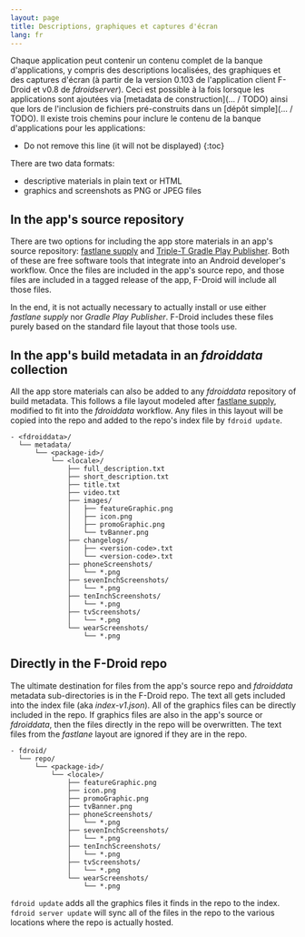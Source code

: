 ```yaml
---
layout: page
title: Descriptions, graphiques et captures d'écran
lang: fr
---
```



Chaque application peut contenir un contenu complet de la banque
d'applications, y compris des descriptions localisées, des graphiques et des
captures d'écran (à partir de la version 0.103 de l'application client
F-Droid et v0.8 de _fdroidserver_). Ceci est possible à la fois lorsque les
applications sont ajoutées via [metadata de construction](... / TODO) ainsi
que lors de l'inclusion de fichiers pré-construits dans un [dépôt
simple](... / TODO). Il existe trois chemins pour inclure le contenu de la
banque d'applications pour les applications:

* Do not remove this line (it will not be displayed)
{:toc}

There are two data formats:

* descriptive materials in plain text or HTML
* graphics and screenshots as PNG or JPEG files


## In the app's source repository

There are two options for including the app store materials in an app's
source repository: [fastlane
supply](https://github.com/fastlane/fastlane/blob/2.28.7/supply/README.md#images-and-screenshots)
and [Triple-T Gradle Play
Publisher](https://github.com/Triple-T/gradle-play-publisher#play-store-metadata).
Both of these are free software tools that integrate into an Android
developer's workflow.  Once the files are included in the app's source repo,
and those files are included in a tagged release of the app, F-Droid will
include all those files.

In the end, it is not actually necessary to actually install or use either
_fastlane supply_ nor _Gradle Play Publisher_.  F-Droid includes these files
purely based on the standard file layout that those tools use.


## In the app's build metadata in an _fdroiddata_ collection

All the app store materials can also be added to any _fdroiddata_ repository
of build metadata.  This follows a file layout modeled after [fastlane
supply](https://github.com/fastlane/fastlane/blob/2.28.7/supply/README.md#images-and-screenshots),
modified to fit into the _fdroiddata_ workflow.  Any files in this layout
will be copied into the repo and added to the repo's index file by `fdroid
update`.

```
- <fdroiddata>/
  └── metadata/
      └── <package-id>/
          └── <locale>/
              ├── full_description.txt
              ├── short_description.txt
              ├── title.txt
              ├── video.txt
              ├── images/
              │   ├── featureGraphic.png
              │   ├── icon.png
              │   ├── promoGraphic.png
              │   └── tvBanner.png
              ├── changelogs/
              │   ├── <version-code>.txt
              │   └── <version-code>.txt
              ├── phoneScreenshots/
              │   └── *.png
              ├── sevenInchScreenshots/
              │   └── *.png
              ├── tenInchScreenshots/
              │   └── *.png
              ├── tvScreenshots/
              │   └── *.png
              └── wearScreenshots/
                  └── *.png
```

## Directly in the F-Droid repo

The ultimate destination for files from the app's source repo and
_fdroiddata_ metadata sub-directories is in the F-Droid repo.  The text all
gets included into the index file (aka _index-v1.json_).  All of the
graphics files can be directly included in the repo.  If graphics files are
also in the app's source or _fdroiddata_, then the files directly in the
repo will be overwritten.  The text files from the _fastlane_ layout are
ignored if they are in the repo.

```
- fdroid/
  └── repo/
      └── <package-id>/
          └── <locale>/
              ├── featureGraphic.png
              ├── icon.png
              ├── promoGraphic.png
              ├── tvBanner.png
              ├── phoneScreenshots/
              │   └── *.png
              ├── sevenInchScreenshots/
              │   └── *.png
              ├── tenInchScreenshots/
              │   └── *.png
              ├── tvScreenshots/
              │   └── *.png
              └── wearScreenshots/
                  └── *.png
```

`fdroid update` adds all the graphics files it finds in the repo to the
index.  `fdroid server update` will sync all of the files in the repo to the
various locations where the repo is actually hosted.
